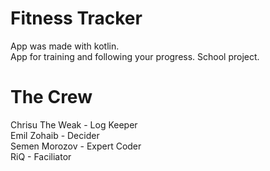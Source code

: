 # Fitness Tracker
App was made with kotlin. <br>
App for training and following your progress. School project.
# The Crew
Chrisu The Weak - Log Keeper <br>
Emil Zohaib - Decider <br>
Semen Morozov - Expert Coder <br>
RiQ - Faciliator
